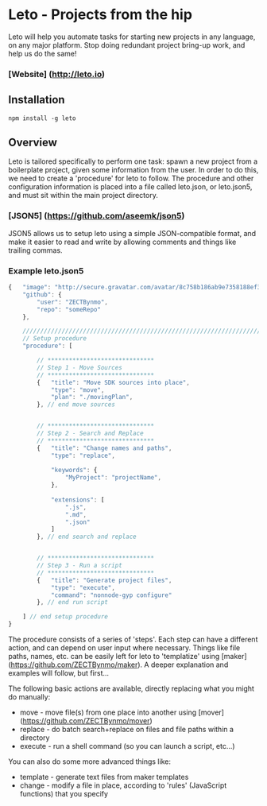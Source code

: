 # Leto - Projects from the hip

Leto will help you automate tasks for starting new projects in any language, on any major platform. Stop doing redundant project bring-up work, and help us do the same!

### [Website] (http://leto.io)

## Installation

```
npm install -g leto
```

## Overview

Leto is tailored specifically to perform one task: spawn a new project from a boilerplate project, given some information from the user. In order to do this, we need to create a 'procedure' for leto to follow. The procedure and other configuration information is placed into a file called leto.json, or leto.json5, and must sit within the main project directory.

### [JSON5] (https://github.com/aseemk/json5)

JSON5 allows us to setup leto using a simple JSON-compatible format, and make it easier to read and write by allowing comments and things like trailing commas.

### Example leto.json5

```js
{   "image": "http://secure.gravatar.com/avatar/8c758b186ab9e7358188ef30672ce84e?s=496&d=retro",
    "github": {                                                           
        "user": "ZECTBynmo",                                              
        "repo": "someRepo"
    }, 

    ////////////////////////////////////////////////////////////////////////////////
    // Setup procedure
    "procedure": [

        // ******************************
        // Step 1 - Move Sources
        // ******************************
        {   "title": "Move SDK sources into place",
            "type": "move",                     
            "plan": "./movingPlan",             
        }, // end move sources


        // ******************************
        // Step 2 - Search and Replace
        // ******************************
        {   "title": "Change names and paths",
            "type": "replace",                  
                                                
            "keywords": {       
                "MyProject": "projectName",     
            },                                  
                
            "extensions": [                     
                ".js",                          
                ".md",
                ".json"
            ]
        }, // end search and replace


        // ******************************
        // Step 3 - Run a script
        // ******************************
        {   "title": "Generate project files",
            "type": "execute",
            "command": "nonnode-gyp configure"
        }, // end run script

    ] // end setup procedure
}
```

The procedure consists of a series of 'steps'. Each step can have a different action, and can depend on user input where necessary. Things like file paths, names, etc. can be easily left for leto to 'templatize' using [maker] (https://github.com/ZECTBynmo/maker). A deeper explanation and examples will follow, but first...

The following basic actions are available, directly replacing what you might do manually:

* move - move file(s) from one place into another using [mover] (https://github.com/ZECTBynmo/mover)
* replace - do batch search+replace on files and file paths within a directory
* execute - run a shell command (so you can launch a script, etc...)

You can also do some more advanced things like:

* template - generate text files from maker templates
* change - modify a file in place, according to 'rules' (JavaScript functions) that you specify


